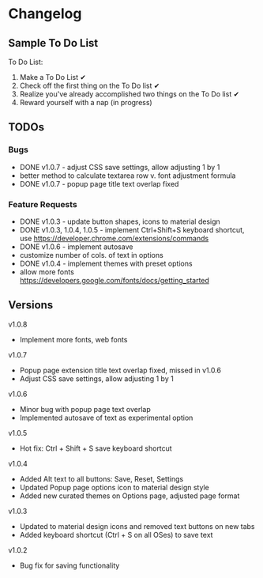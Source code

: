 # Changelog

## Sample To Do List

To Do List:
1. Make a To Do List ✔
2. Check off the first thing on the To Do list ✔
3. Realize you've already accomplished two things on the To Do list ✔
4. Reward yourself with a nap (in progress)

## TODOs

### Bugs
- DONE v1.0.7 - adjust CSS save settings, allow adjusting 1 by 1
- better method to calculate textarea row v. font adjustment formula
- DONE v1.0.7 - popup page title text overlap fixed

### Feature Requests
- DONE v1.0.3 - update button shapes, icons to material design
- DONE v1.0.3, 1.0.4, 1.0.5 - implement Ctrl+Shift+S keyboard shortcut, use https://developer.chrome.com/extensions/commands
- DONE v1.0.6 - implement autosave
- customize number of cols. of text in options
- DONE v1.0.4 - implement themes with preset options
- allow more fonts https://developers.google.com/fonts/docs/getting_started


## Versions

v1.0.8
- Implement more fonts, web fonts

v1.0.7
- Popup page extension title text overlap fixed, missed in v1.0.6
- Adjust CSS save settings, allow adjusting 1 by 1

v1.0.6
- Minor bug with popup page text overlap
- Implemented autosave of text as experimental option

v1.0.5
- Hot fix: Ctrl + Shift + S save keyboard shortcut

v1.0.4
- Added Alt text to all buttons: Save, Reset, Settings
- Updated Popup page options icon to material design style
- Added new curated themes on Options page, adjusted page format

v1.0.3
- Updated to material design icons and removed text buttons on new tabs
- Added keyboard shortcut (Ctrl + S on all OSes) to save text

v1.0.2
- Bug fix for saving functionality


